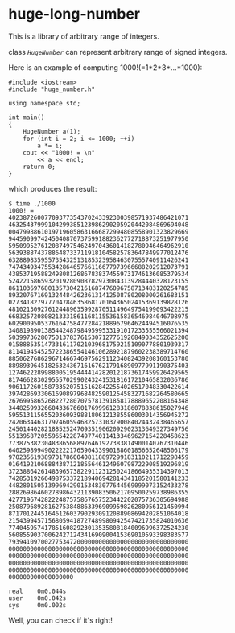 # huge-long-number

This is a library of arbitrary range of integers.

class *`HugeNumber`* can represent arbitrary range of signed integers.

Here is an example of computing 1000!(=1\*2\*3\*...\*1000):

    #include <iostream>
    #include "huge_number.h"

    using namespace std;

    int main()
    {
        HugeNumber a(1);
        for (int i = 2; i <= 1000; ++i)
            a *= i;
        cout << "1000! = \n"
            << a << endl;
        return 0;
    }

which produces the result:

    $ time ./1000
    1000! = 
    40238726007709377354370243392300398571937486421071
    46325437999104299385123986290205920442084869694048
    00479988610197196058631666872994808558901323829669
    94459099742450408707375991882362772718873251977950
    59509952761208749754624970436014182780946464962910
    56393887437886487337119181045825783647849977012476
    63288983595573543251318532395846307555740911426241
    74743493475534286465766116677973966688202912073791
    43853719588249808126867838374559731746136085379534
    52422158659320192809087829730843139284440328123155
    86110369768013573042161687476096758713483120254785
    89320767169132448426236131412508780208000261683151
    02734182797770478463586817016436502415369139828126
    48102130927612448963599287051149649754199093422215
    66832572080821333186116811553615836546984046708975
    60290095053761647584772842188967964624494516076535
    34081989013854424879849599533191017233555566021394
    50399736280750137837615307127761926849034352625200
    01588853514733161170210396817592151090778801939317
    81141945452572238655414610628921879602238389714760
    88506276862967146674697562911234082439208160153780
    88989396451826324367161676217916890977991190375403
    12746222899880051954444142820121873617459926429565
    81746628302955570299024324153181617210465832036786
    90611726015878352075151628422554026517048330422614
    39742869330616908979684825901254583271682264580665
    26769958652682272807075781391858178889652208164348
    34482599326604336766017699961283186078838615027946
    59551311565520360939881806121385586003014356945272
    24206344631797460594682573103790084024432438465657
    24501440282188525247093519062092902313649327349756
    55139587205596542287497740114133469627154228458623
    77387538230483865688976461927383814900140767310446
    64025989949022222176590433990188601856652648506179
    97023561938970178600408118897299183110211712298459
    01641921068884387121855646124960798722908519296819
    37238864261483965738229112312502418664935314397013
    74285319266498753372189406942814341185201580141233
    44828015051399694290153483077644569099073152433278
    28826986460278986432113908350621709500259738986355
    42771967428222487575867657523442202075736305694988
    25087968928162753848863396909959826280956121450994
    87170124451646126037902930912088908694202851064018
    21543994571568059418727489980942547421735824010636
    77404595741785160829230135358081840096996372524230
    56085590370062427124341690900415369010593398383577
    79394109700277534720000000000000000000000000000000
    00000000000000000000000000000000000000000000000000
    00000000000000000000000000000000000000000000000000
    00000000000000000000000000000000000000000000000000
    00000000000000000000000000000000000000000000000000
    000000000000000000

    real	0m0.044s
    user	0m0.042s
    sys	    0m0.002s


Well, you can check if it's right!
